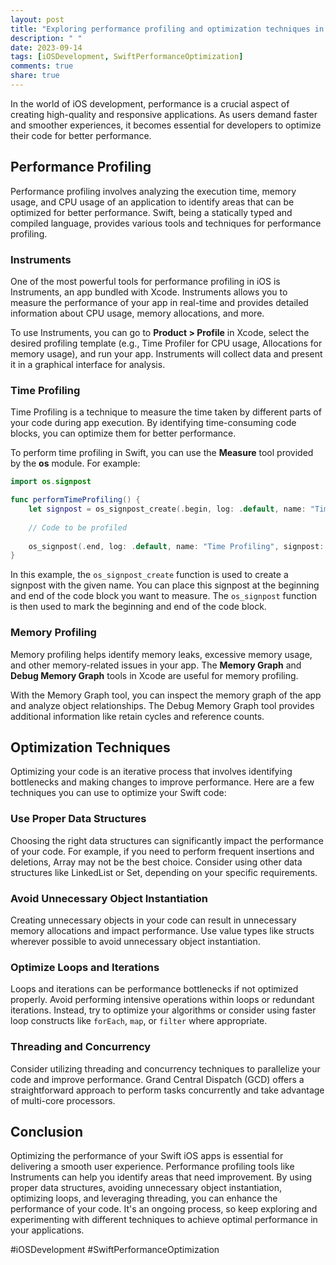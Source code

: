 ```yaml
---
layout: post
title: "Exploring performance profiling and optimization techniques in Swift iOS"
description: " "
date: 2023-09-14
tags: [iOSDevelopment, SwiftPerformanceOptimization]
comments: true
share: true
---
```


In the world of iOS development, performance is a crucial aspect of creating high-quality and responsive applications. As users demand faster and smoother experiences, it becomes essential for developers to optimize their code for better performance.

## Performance Profiling

Performance profiling involves analyzing the execution time, memory usage, and CPU usage of an application to identify areas that can be optimized for better performance. Swift, being a statically typed and compiled language, provides various tools and techniques for performance profiling.

### Instruments

One of the most powerful tools for performance profiling in iOS is Instruments, an app bundled with Xcode. Instruments allows you to measure the performance of your app in real-time and provides detailed information about CPU usage, memory allocations, and more.

To use Instruments, you can go to **Product > Profile** in Xcode, select the desired profiling template (e.g., Time Profiler for CPU usage, Allocations for memory usage), and run your app. Instruments will collect data and present it in a graphical interface for analysis.

### Time Profiling

Time Profiling is a technique to measure the time taken by different parts of your code during app execution. By identifying time-consuming code blocks, you can optimize them for better performance.

To perform time profiling in Swift, you can use the **Measure** tool provided by the **os** module. For example:

```swift
import os.signpost

func performTimeProfiling() {
    let signpost = os_signpost_create(.begin, log: .default, name: "Time Profiling")
    
    // Code to be profiled
    
    os_signpost(.end, log: .default, name: "Time Profiling", signpost: signpost)
}
```

In this example, the `os_signpost_create` function is used to create a signpost with the given name. You can place this signpost at the beginning and end of the code block you want to measure. The `os_signpost` function is then used to mark the beginning and end of the code block.

### Memory Profiling

Memory profiling helps identify memory leaks, excessive memory usage, and other memory-related issues in your app. The **Memory Graph** and **Debug Memory Graph** tools in Xcode are useful for memory profiling.

With the Memory Graph tool, you can inspect the memory graph of the app and analyze object relationships. The Debug Memory Graph tool provides additional information like retain cycles and reference counts.

## Optimization Techniques

Optimizing your code is an iterative process that involves identifying bottlenecks and making changes to improve performance. Here are a few techniques you can use to optimize your Swift code:

### Use Proper Data Structures

Choosing the right data structures can significantly impact the performance of your code. For example, if you need to perform frequent insertions and deletions, Array may not be the best choice. Consider using other data structures like LinkedList or Set, depending on your specific requirements.

### Avoid Unnecessary Object Instantiation

Creating unnecessary objects in your code can result in unnecessary memory allocations and impact performance. Use value types like structs wherever possible to avoid unnecessary object instantiation.

### Optimize Loops and Iterations

Loops and iterations can be performance bottlenecks if not optimized properly. Avoid performing intensive operations within loops or redundant iterations. Instead, try to optimize your algorithms or consider using faster loop constructs like `forEach`, `map`, or `filter` where appropriate.

### Threading and Concurrency

Consider utilizing threading and concurrency techniques to parallelize your code and improve performance. Grand Central Dispatch (GCD) offers a straightforward approach to perform tasks concurrently and take advantage of multi-core processors.

## Conclusion

Optimizing the performance of your Swift iOS apps is essential for delivering a smooth user experience. Performance profiling tools like Instruments can help you identify areas that need improvement. By using proper data structures, avoiding unnecessary object instantiation, optimizing loops, and leveraging threading, you can enhance the performance of your code. It's an ongoing process, so keep exploring and experimenting with different techniques to achieve optimal performance in your applications.

#iOSDevelopment #SwiftPerformanceOptimization